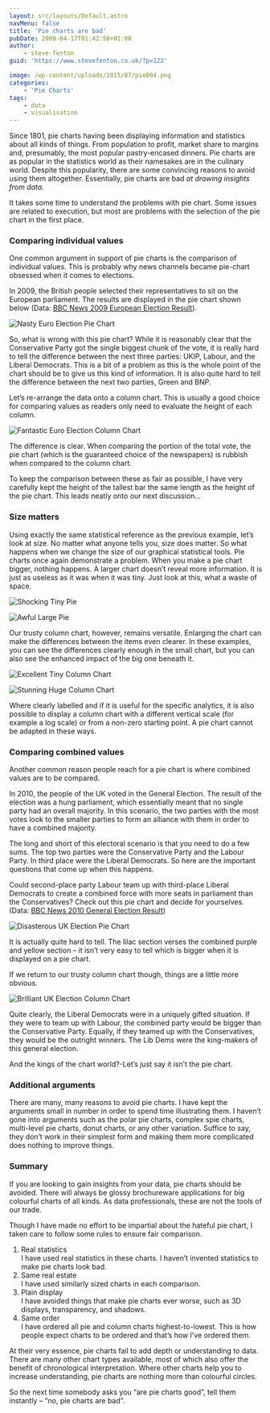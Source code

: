 ```yaml
---
layout: src/layouts/Default.astro
navMenu: false
title: 'Pie charts are bad'
pubDate: 2009-04-17T01:42:58+01:00
author:
    - steve-fenton
guid: 'https://www.stevefenton.co.uk/?p=122'

image: /wp-content/uploads/2015/07/pie004.png
categories:
    - 'Pie Charts'
tags:
    - data
    - visualisation
---
```


Since 1801, pie charts having been displaying information and statistics about all kinds of things. From population to profit, market share to margins and, presumably, the most popular pastry-encased dinners. Pie charts are as popular in the statistics world as their namesakes are in the culinary world. Despite this popularity, there are some convincing reasons to avoid using them altogether. Essentially, pie charts are bad *at drawing insights from data*.

It takes some time to understand the problems with pie chart. Some issues are related to execution, but most are problems with the selection of the pie chart in the first place.

### Comparing individual values

One common argument in support of pie charts is the comparison of individual values. This is probably why news channels became pie-chart obsessed when it comes to elections.

In 2009, the British people selected their representatives to sit on the European parliament. The results are displayed in the pie chart shown below (Data: [BBC News 2009 European Election Result](http://news.bbc.co.uk/1/shared/bsp/hi/elections/euro/09/html/ukregion_999999.stm)).

![Nasty Euro Election Pie Chart](/img/2015/07/pie001.png)

So, what is wrong with this pie chart? While it is reasonably clear that the Conservative Party got the single biggest chunk of the vote, it is really hard to tell the difference between the next three parties: UKIP, Labour, and the Liberal Democrats. This is a bit of a problem as this is the whole point of the chart should be to give us this kind of information. It is also quite hard to tell the difference between the next two parties, Green and BNP.

Let’s re-arrange the data onto a column chart. This is usually a good choice for comparing values as readers only need to evaluate the height of each column.

![Fantastic Euro Election Column Chart](/img/2015/07/column001.png)

The difference is clear. When comparing the portion of the total vote, the pie chart (which is the guaranteed choice of the newspapers) is rubbish when compared to the column chart.

To keep the comparison between these as fair as possible, I have very carefully kept the height of the tallest bar the same length as the height of the pie chart. This leads neatly onto our next discussion…

### Size matters

Using exactly the same statistical reference as the previous example, let’s look at size. No matter what anyone tells you, size does matter. So what happens when we change the size of our graphical statistical tools. Pie charts once again demonstrate a problem. When you make a pie chart bigger, nothing happens. A larger chart doesn’t reveal more information. It is just as useless as it was when it was tiny. Just look at this, what a waste of space.

![Shocking Tiny Pie](/img/2015/07/pie002.png)

![Awful Large Pie](/img/2015/07/pie003.png)

Our trusty column chart, however, remains versatile. Enlarging the chart can make the differences between the items even clearer. In these examples, you can see the differences clearly enough in the small chart, but you can also see the enhanced impact of the big one beneath it.

![Excellent Tiny Column Chart](/img/2015/07/column002.png)

![Stunning Huge Column Chart](/img/2015/07/column003.png)

Where clearly labelled and if it is useful for the specific analytics, it is also possible to display a column chart with a different vertical scale (for example a log scale) or from a non-zero starting point. A pie chart cannot be adapted in these ways.

### Comparing combined values

Another common reason people reach for a pie chart is where combined values are to be compared.

In 2010, the people of the UK voted in the General Election. The result of the election was a hung parliament, which essentially meant that no single party had an overall majority. In this scenario, the two parties with the most votes look to the smaller parties to form an alliance with them in order to have a combined majority.

The long and short of this electoral scenario is that you need to do a few sums. The top two parties were the Conservative Party and the Labour Party. In third place were the Liberal Democrats. So here are the important questions that come up when this happens.

Could second-place party Labour team up with third-place Liberal Democrats to create a combined force with more seats in parliament than the Conservatives? Check out this pie chart and decide for yourselves. (Data: [BBC News 2010 General Election Result](http://news.bbc.co.uk/1/shared/election2010/results/))

![Disasterous UK Election Pie Chart](/img/2015/07/pie004.png)

It is actually quite hard to tell. The lilac section verses the combined purple and yellow section – it isn’t very easy to tell which is bigger when it is displayed on a pie chart.

If we return to our trusty column chart though, things are a little more obvious.

![Brilliant UK Election Column Chart](/img/2015/07/column004.png)

Quite clearly, the Liberal Democrats were in a uniquely gifted situation. If they were to team up with Labour, the combined party would be bigger than the Conservative Party. Equally, if they teamed up with the Conservatives, they would be the outright winners. The Lib Dems were the king-makers of this general election.

And the kings of the chart world?-Let’s just say it isn’t the pie chart.

### Additional arguments

There are many, many reasons to avoid pie charts. I have kept the arguments small in number in order to spend time illustrating them. I haven’t gone into arguments such as the polar pie charts, complex spie charts, multi-level pie charts, donut charts, or any other variation. Suffice to say, they don’t work in their simplest form and making them more complicated does nothing to improve things.

### Summary

If you are looking to gain insights from your data, pie charts should be avoided. There will always be glossy brochureware applications for big colourful charts of all kinds. As data professionals, these are not the tools of our trade.

Though I have made no effort to be impartial about the hateful pie chart, I taken care to follow some rules to ensure fair comparison.

1. Real statistics  
    I have used real statistics in these charts. I haven’t invented statistics to make pie charts look bad.
2. Same real estate  
    I have used similarly sized charts in each comparison.
3. Plain display  
    I have avoided things that make pie charts ever worse, such as 3D displays, transparency, and shadows.
4. Same order  
    I have ordered all pie and column charts highest-to-lowest. This is how people expect charts to be ordered and that’s how I’ve ordered them.

At their very essence, pie charts fail to add depth or understanding to data. There are many other chart types available, most of which also offer the benefit of chronological interpretation. Where other charts help you to increase understanding, pie charts are nothing more than colourful circles.

So the next time somebody asks you “are pie charts good”, tell them instantly – “no, pie charts are bad”.